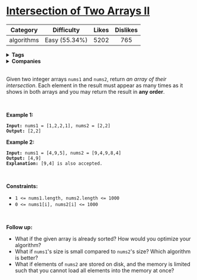 # [Intersection of Two Arrays II](https://leetcode.com/problems/intersection-of-two-arrays-ii/description/)

| Category | Difficulty | Likes | Dislikes |
| :------: | :--------: | :---: | :------: |
| algorithms | Easy (55.34%) | 5202 | 765 |

<details>
  <summary><strong>Tags</strong></summary>

  [hash-table](https://leetcode.com/tag/hash-table) | [two-pointers](https://leetcode.com/tag/two-pointers) | [binary-search](https://leetcode.com/tag/binary-search) | [sort](https://leetcode.com/tag/sort)

</details>

<details>
  <summary><strong>Companies</strong></summary>

  

</details>
<br />
<p>Given two integer arrays <code>nums1</code> and <code>nums2</code>, return <em>an array of their intersection</em>. Each element in the result must appear as many times as it shows in both arrays and you may return the result in <strong>any order</strong>.</p>

<p>&nbsp;</p>
<p><strong>Example 1:</strong></p>

<pre><code><strong>Input:</strong> nums1 = [1,2,2,1], nums2 = [2,2]
<strong>Output:</strong> [2,2]</code></pre>

<p><strong>Example 2:</strong></p>

<pre><code><strong>Input:</strong> nums1 = [4,9,5], nums2 = [9,4,9,8,4]
<strong>Output:</strong> [4,9]
<strong>Explanation:</strong> [9,4] is also accepted.</code></pre>

<p>&nbsp;</p>
<p><strong>Constraints:</strong></p>

<ul>
  <li><code>1 &lt;= nums1.length, nums2.length &lt;= 1000</code></li>
  <li><code>0 &lt;= nums1[i], nums2[i] &lt;= 1000</code></li>
</ul>

<p>&nbsp;</p>
<p><strong>Follow up:</strong></p>

<ul>
  <li>What if the given array is already sorted? How would you optimize your algorithm?</li>
  <li>What if <code>nums1</code>'s size is small compared to <code>nums2</code>'s size? Which algorithm is better?</li>
  <li>What if elements of <code>nums2</code> are stored on disk, and the memory is limited such that you cannot load all elements into the memory at once?</li>
</ul>

